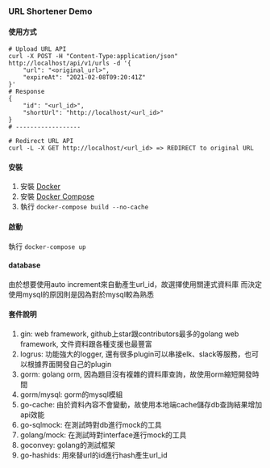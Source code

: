 ### URL Shortener Demo

#### 使用方式
    # Upload URL API
    curl -X POST -H "Content-Type:application/json" http://localhost/api/v1/urls -d '{
        "url": "<original_url>",
        "expireAt": "2021-02-08T09:20:41Z"
    }'
    # Response
    {
        "id": "<url_id>",
        "shortUrl": "http://localhost/<url_id>"
    }
    # ------------------
    
    # Redirect URL API
    curl -L -X GET http://localhost/<url_id> => REDIRECT to original URL
    
#### 安裝
1. 安裝 [Docker](https://docs.docker.com/engine/install/)
2. 安裝 [Docker Compose](https://docs.docker.com/compose/install/)
3. 執行 `docker-compose build --no-cache`

#### 啟動
執行 `docker-compose up`

#### database
由於想要使用auto increment來自動產生url_id，故選擇使用關連式資料庫
而決定使用mysql的原因則是因為對於mysql較為熟悉

#### 套件說明
1. gin: web framework, github上star跟contributors最多的golang web framework, 文件資料跟各種支援也最豐富
2. logrus: 功能強大的logger, 還有很多plugin可以串接elk、slack等服務，也可以根據界面開發自己的plugin
3. gorm: golang orm, 因為題目沒有複雜的資料庫查詢，故使用orm縮短開發時間
4. gorm/mysql: gorm的mysql模組
4. go-cache: 由於資料內容不會變動，故使用本地端cache儲存db查詢結果增加api效能
5. go-sqlmock: 在測試時對db進行mock的工具
6. golang/mock: 在測試時對interface進行mock的工具
7. goconvey: golang的測試框架
8. go-hashids: 用來替url的id進行hash產生url_id